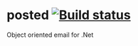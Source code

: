 # posted [![Build status](https://ci.appveyor.com/api/projects/status/cxaro110l6a3a49k?svg=true)](https://ci.appveyor.com/project/yohanmishkin/posted)
Object oriented email for .Net